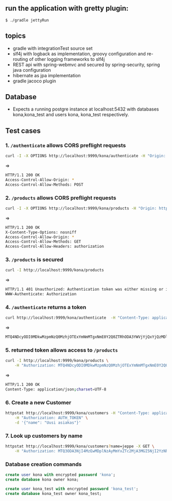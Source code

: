 ## run the application with gretty plugin:
```$ ./gradle jettyRun```

## topics 
- gradle with integrationTest source set
- slf4j with logback as implementation, groovy configuration and re-routing of other logging frameworks to slf4j 
- REST api with spring-webmvc and secured by spring-security, spring java configuration
- hibernate as jpa implementation
- gradle jacoco plugin

## Database
- Expects a running postgre instance at localhost:5432 with databases kona,kona_test and users kona, kona_test respectively.

## Test cases
### 1. ```/authenticate``` allows CORS preflight requests
```bash
curl -I -X OPTIONS http://localhost:9999/kona/authenticate -H "Origin: http://localhost:3000" -H "Access-Control-Request-Method: POST"
```
=>
```bash
HTTP/1.1 200 OK
Access-Control-Allow-Origin: *
Access-Control-Allow-Methods: POST
```

### 2. ```/products``` allows CORS preflight requests
```bash
curl -I -X OPTIONS http://localhost:9999/kona/products -H "Origin: http://localhost:3000" -H "Access-Control-Request-Method: GET" -H "Access-Control-Request-Headers: authorization"

```
=>
```bash
HTTP/1.1 200 OK
X-Content-Type-Options: nosniff
Access-Control-Allow-Origin: *
Access-Control-Allow-Methods: GET
Access-Control-Allow-Headers: authorization
```

### 3. ```/products``` is secured
```bash
curl -I http://localhost:9999/kona/products
```
=>
```bash
HTTP/1.1 401 Unauthorized: Authentication token was either missing or invalid.
WWW-Authenticate: Authorization
```

### 4. ```/authenticate``` returns a token
```bash
curl http://localhost:9999/kona/authenticate  -H "Content-Type: application/json" -d '{"username":"admin","password":"admin"}'
```
=>
```bash
MTQ4NDcyODI0MDkwMzpmNzQ0MzhjOTExYmNmMTgxNmE0Y2Q0ZTRhODA3YWVjYjQxYjQzMDlkYWE5MDdlMWFjZmY0NjkxOTJkYjIxODMxOmFkbWluOmUwMTVjYjhhYWZiNmFlNDM2NDAzNWM3OGQxODIzMWQ5N2E4YTA3MDc4NzM1MjM0NzFlYmZiMWFmNWMwMmQ1NzAxZWJlYjE5MjQzZDg2MjQyNzk3YTc0YWZlY2Q1YzVkMmRmYTEwYzU5NDIwNDU2OGI0NDc0MTk4NTc1ZjdlMWRl
```

### 5. returned token allows access to ```/products```
```bash
curl -I http://localhost:9999/kona/products \
    -H "Authorization: MTQ4NDcyODI0MDkwMzpmNzQ0MzhjOTExYmNmMTgxNmE0Y2Q0ZTRhODA3YWVjYjQxYjQzMDlkYWE5MDdlMWFjZmY0NjkxOTJkYjIxODMxOmFkbWluOmUwMTVjYjhhYWZiNmFlNDM2NDAzNWM3OGQxODIzMWQ5N2E4YTA3MDc4NzM1MjM0NzFlYmZiMWFmNWMwMmQ1NzAxZWJlYjE5MjQzZDg2MjQyNzk3YTc0YWZlY2Q1YzVkMmRmYTEwYzU5NDIwNDU2OGI0NDc0MTk4NTc1ZjdlMWRl" 
```
=>
```bash
HTTP/1.1 200 OK
Content-Type: application/json;charset=UTF-8
```
### 6. Create a new Customer
```bash
httpstat http://localhost:9999/kona/customers -H "Content-Type: application/json" \
    -H "Authorization: AUTH_TOKEN" \
    -d '{"name": "Uusi asiakas"}'
```
### 7. Look up customers by name
```bash
httpstat http://localhost:9999/kona/customers?name=jeppe -X GET \
    -H "Authorization: MTQ3ODA3NjI4MzEwMDplNzAyMmYxZTc2MjA3MGI5NjI2YzNhZmEzMTA3NDc3ZjEwMTk1NDYwN2ZiOWM5MDg4ZWNlMzE5NjhiYzkxYzZkOmFkbWluOjJhYjY4ZTMxMDU1YTY4MzU0NTFlZDAyMTM5NjExMjBhNzZjNzZkODA3MGE2MjM0ZTE3OWQzYzY4NWMyNTQzNGNkZDlhYjQ4Y2I4ZGI2ZTY0Njk2MjFlZWEyYjMzYzE0ZjM0MzQzZGU5NTNkNWExY2MzZTBkYzIzYWM3MDFjN2M1" 
```

### Database creation commands 
```sql
create user kona with encrypted password 'kona';
create database kona owner kona;

create user kona_test with encrypted password 'kona_test';
create database kona_test owner kona_test;
```

